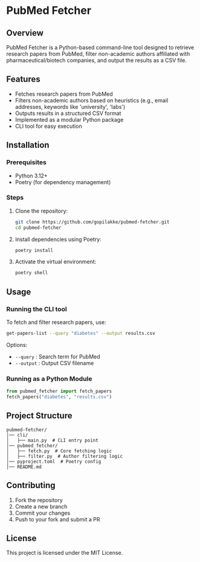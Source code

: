 
# PubMed Fetcher

## Overview
PubMed Fetcher is a Python-based command-line tool designed to retrieve research papers from PubMed, filter non-academic authors affiliated with pharmaceutical/biotech companies, and output the results as a CSV file.

## Features
- Fetches research papers from PubMed
- Filters non-academic authors based on heuristics (e.g., email addresses, keywords like 'university', 'labs')
- Outputs results in a structured CSV format
- Implemented as a modular Python package
- CLI tool for easy execution

## Installation

### Prerequisites
- Python 3.12+
- Poetry (for dependency management)

### Steps
1. Clone the repository:
   ```sh
   git clone https://github.com/gopilakke/pubmed-fetcher.git
   cd pubmed-fetcher
   ```
2. Install dependencies using Poetry:
   ```sh
   poetry install
   ```
3. Activate the virtual environment:
   ```sh
   poetry shell
   ```

## Usage

### Running the CLI tool
To fetch and filter research papers, use:
```sh
get-papers-list --query "diabetes" --output results.csv
```
Options:
- `--query` : Search term for PubMed
- `--output` : Output CSV filename

### Running as a Python Module
```python
from pubmed_fetcher import fetch_papers
fetch_papers("diabetes", "results.csv")
```

## Project Structure
```
pubmed-fetcher/
│── cli/
│   ├── main.py  # CLI entry point
│── pubmed_fetcher/
│   ├── fetch.py  # Core fetching logic
│   ├── filter.py  # Author filtering logic
│── pyproject.toml  # Poetry config
│── README.md
```

## Contributing
1. Fork the repository
2. Create a new branch
3. Commit your changes
4. Push to your fork and submit a PR

## License
This project is licensed under the MIT License.
